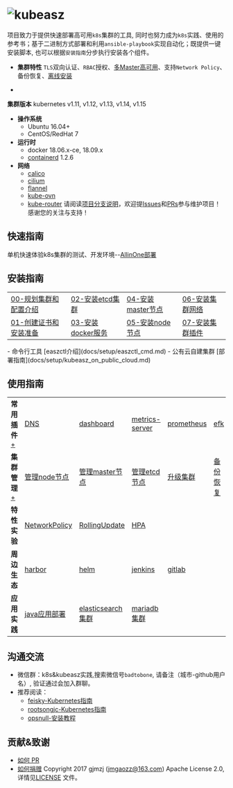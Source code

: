 # ![kubeasz](pics/logo_kubeasz.png)

项目致力于提供快速部署高可用`k8s`集群的工具,
同时也努力成为`k8s`实践、使用的参考书；基于二进制方式部署和利用`ansible-playbook`实现自动化；既提供一键安装脚本,
也可以根据`安装指南`分步执行安装各个组件。

- **集群特性**
`TLS`双向认证、`RBAC`授权、[多Master高可用](docs/setup/00-planning_and_overall_intro.md#ha-architecture)、支持`Network Policy`、备份恢复、[离线安装](docs/setup/offline_install.md)

-
**集群版本** kubernetes v1.11, v1.12, v1.13, v1.14, v1.15
- **操作系统**
    - Ubuntu 16.04+
    - CentOS/RedHat 7
- **运行时**
    - docker 18.06.x-ce, 18.09.x
    - [containerd](docs/guide/containerd.md) 1.2.6
- **网络**
    - [calico](docs/setup/network-plugin/calico.md)
    - [cilium](docs/setup/network-plugin/cilium.md)
    - [flannel](docs/setup/network-plugin/flannel.md)
    - [kube-ovn](docs/setup/network-plugin/kube-ovn.md)
    - [kube-router](docs/setup/network-plugin/kube-router.md)
请阅读[项目分支说明](docs/mixes/branch.md)，欢迎提[Issues](https://github.com/easzlab/kubeasz/issues)和[PRs](docs/mixes/HowToContribute.md)参与维护项目！感谢您的关注与支持！

## 快速指南

单机快速体验k8s集群的测试、开发环境--[AllinOne部署](docs/setup/quickStart.md)

## 安装指南
<table border="0">
    <tr>
        <td><a
href="docs/setup/00-planning_and_overall_intro.md">00-规划集群和配置介绍</a></td>
<td><a
href="docs/setup/02-install_etcd.md">02-安装etcd集群</a></td>
        <td><a
href="docs/setup/04-install_kube_master.md">04-安装master节点</a></td>
<td><a
href="docs/setup/06-install_network_plugin.md">06-安装集群网络</a></td>
</tr>
    <tr>
<td><a
href="docs/setup/01-CA_and_prerequisite.md">01-创建证书和安装准备</a></td>
<td><a
href="docs/setup/03-install_docker.md">03-安装docker服务</a></td>
<td><a
href="docs/setup/05-install_kube_node.md">05-安装node节点</a></td>
<td><a
href="docs/setup/07-install_cluster_addon.md">07-安装集群插件</a></td>
</tr>
</table>
- 命令行工具 [easzctl介绍](docs/setup/easzctl_cmd.md)
- 公有云自建集群
[部署指南](docs/setup/kubeasz_on_public_cloud.md)

## 使用指南

<table border="0">
<tr>
<td><strong>常用插件</strong><a
href="docs/guide/index.md">+</a></td>
<td><a
href="docs/guide/kubedns.md">DNS</a></td>
        <td><a
href="docs/guide/dashboard.md">dashboard</a></td>
        <td><a
href="docs/guide/metrics-server.md">metrics-server</a></td>
        <td><a
href="docs/guide/prometheus.ipynb">prometheus</a></td>
        <td><a
href="docs/guide/efk.ipynb">efk</a></td>
        <td><a
href="docs/guide/ingress.md">ingress</a></td>
    </tr>
    <tr>
<td><strong>集群管理</strong><a href="docs/op/op-index.md">+</a></td>
        <td><a
href="docs/op/op-node.ipynb">管理node节点</a></td>
        <td><a href="docs/op/op-
master.md">管理master节点</a></td>
        <td><a href="docs/op/op-
etcd.md">管理etcd节点</a></td>
        <td><a
href="docs/op/upgrade.md">升级集群</a></td>
        <td><a
href="docs/op/cluster_restore.md">备份恢复</a></td>
        <td><a href=""></a></td>
</tr>
    <tr>
        <td><strong>特性实验</strong></td>
        <td><a
href="docs/guide/networkpolicy.md">NetworkPolicy</a></td>
        <td><a
href="docs/guide/rollingupdateWithZeroDowntime.md">RollingUpdate</a></td>
<td><a
href="docs/guide/hpa.md">HPA</a></td>
        <td><a href=""></a></td>
<td><a
href=""></a></td>
        <td><a href=""></a></td>
    </tr>
    <tr>
<td><strong>周边生态</strong></td>
        <td><a
href="docs/guide/harbor.md">harbor</a></td>
        <td><a
href="docs/guide/helm.ipynb">helm</a></td>
        <td><a
href="docs/guide/jenkins.md">jenkins</a></td>
        <td><a
href="docs/guide/gitlab/readme.md">gitlab</a></td>
        <td><a
href=""></a></td>
        <td><a href=""></a></td>
    </tr>
    <tr>
<td><strong>应用实践</strong></td>
        <td><a
href="docs/practice/java_war_app.md">java应用部署</a></td>
        <td><a
href="docs/practice/es_cluster.md">elasticsearch集群</a></td>
        <td><a
href="docs/practice/mariadb_cluster.md">mariadb集群</a></td>
        <td><a
href=""></a></td>
        <td><a href=""></a></td>
        <td><a
href=""></a></td>
    </tr>
</table>

## 沟通交流

- 微信群：k8s&kubeasz实践,搜索微信号`badtobone`, 请备注（城市-github用户名）, 验证通过会加入群聊。
- 推荐阅读：
    - [feisky-Kubernetes指南](https://github.com/feiskyer/kubernetes-handbook/blob/master/SUMMARY.md)
    - [rootsongjc-Kubernetes指南](https://github.com/rootsongjc/kubernetes-handbook)
    - [opsnull-安装教程](https://github.com/opsnull/follow-me-install-kubernetes-cluster)

## 贡献&致谢
- [如何 PR](docs/mixes/HowToContribute.md)
- [如何捐赠](docs/mixes/donate.md)
Copyright 2017 gjmzj (jmgaozz@163.com) Apache License 2.0, 详情见[LICENSE](docs/mixes/LICENSE) 文件。
